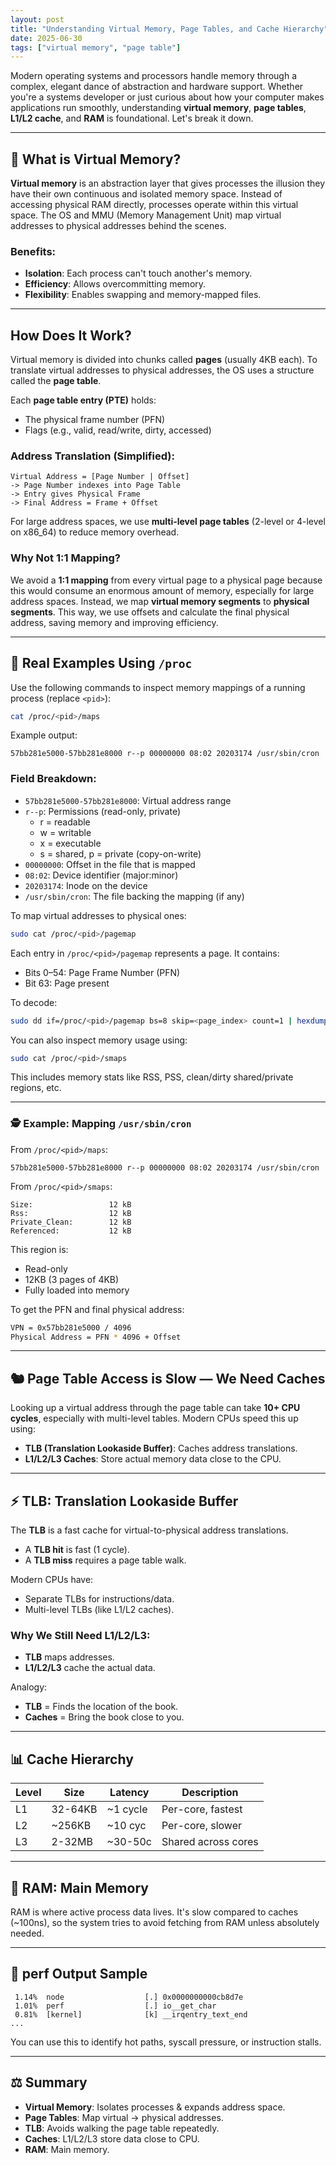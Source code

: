 ```yaml
---
layout: post
title: "Understanding Virtual Memory, Page Tables, and Cache Hierarchy"
date: 2025-06-30
tags: ["virtual memory", "page table"]
---
```


Modern operating systems and processors handle memory through a complex, elegant dance of abstraction and hardware support. Whether you're a systems developer or just curious about how your computer makes applications run smoothly, understanding **virtual memory**, **page tables**, **L1/L2 cache**, and **RAM** is foundational. Let's break it down.

---

## 🏡 What is Virtual Memory?

**Virtual memory** is an abstraction layer that gives processes the illusion they have their own continuous and isolated memory space. Instead of accessing physical RAM directly, processes operate within this virtual space. The OS and MMU (Memory Management Unit) map virtual addresses to physical addresses behind the scenes.

### Benefits:

- **Isolation**: Each process can't touch another's memory.
- **Efficiency**: Allows overcommitting memory.
- **Flexibility**: Enables swapping and memory-mapped files.

---

## How Does It Work?

Virtual memory is divided into chunks called **pages** (usually 4KB each). To translate virtual addresses to physical addresses, the OS uses a structure called the **page table**.

Each **page table entry (PTE)** holds:

- The physical frame number (PFN)
- Flags (e.g., valid, read/write, dirty, accessed)

### Address Translation (Simplified):

```
Virtual Address = [Page Number | Offset]
-> Page Number indexes into Page Table
-> Entry gives Physical Frame
-> Final Address = Frame + Offset
```

For large address spaces, we use **multi-level page tables** (2-level or 4-level on x86_64) to reduce memory overhead.

### Why Not 1:1 Mapping?

We avoid a **1:1 mapping** from every virtual page to a physical page because this would consume an enormous amount of memory, especially for large address spaces. Instead, we map **virtual memory segments** to **physical segments**. This way, we use offsets and calculate the final physical address, saving memory and improving efficiency.

---

## 🔎 Real Examples Using `/proc`

Use the following commands to inspect memory mappings of a running process (replace `<pid>`):

```bash
cat /proc/<pid>/maps
```

Example output:

```
57bb281e5000-57bb281e8000 r--p 00000000 08:02 20203174 /usr/sbin/cron
```

### Field Breakdown:

- `57bb281e5000-57bb281e8000`: Virtual address range
- `r--p`: Permissions (read-only, private)
  - r = readable
  - w = writable
  - x = executable
  - s = shared, p = private (copy-on-write)
- `00000000`: Offset in the file that is mapped
- `08:02`: Device identifier (major:minor)
- `20203174`: Inode on the device
- `/usr/sbin/cron`: The file backing the mapping (if any)

To map virtual addresses to physical ones:

```bash
sudo cat /proc/<pid>/pagemap
```

Each entry in `/proc/<pid>/pagemap` represents a page. It contains:
- Bits 0–54: Page Frame Number (PFN)
- Bit 63: Page present

To decode:

```bash
sudo dd if=/proc/<pid>/pagemap bs=8 skip=<page_index> count=1 | hexdump
```

You can also inspect memory usage using:

```bash
sudo cat /proc/<pid>/smaps
```

This includes memory stats like RSS, PSS, clean/dirty shared/private regions, etc.

---

### 🕵️️ Example: Mapping `/usr/sbin/cron`

From `/proc/<pid>/maps`:

```
57bb281e5000-57bb281e8000 r--p 00000000 08:02 20203174 /usr/sbin/cron
```

From `/proc/<pid>/smaps`:

```
Size:                 12 kB
Rss:                  12 kB
Private_Clean:        12 kB
Referenced:           12 kB
```

This region is:

- Read-only
- 12KB (3 pages of 4KB)
- Fully loaded into memory

To get the PFN and final physical address:

```bash
VPN = 0x57bb281e5000 / 4096
Physical Address = PFN * 4096 + Offset
```

---

## 🐿 Page Table Access is Slow — We Need Caches

Looking up a virtual address through the page table can take **10+ CPU cycles**, especially with multi-level tables. Modern CPUs speed this up using:

- **TLB (Translation Lookaside Buffer)**: Caches address translations.
- **L1/L2/L3 Caches**: Store actual memory data close to the CPU.

---

## ⚡️ TLB: Translation Lookaside Buffer

The **TLB** is a fast cache for virtual-to-physical address translations.

- A **TLB hit** is fast (1 cycle).
- A **TLB miss** requires a page table walk.

Modern CPUs have:

- Separate TLBs for instructions/data.
- Multi-level TLBs (like L1/L2 caches).

### Why We Still Need L1/L2/L3:

- **TLB** maps addresses.
- **L1/L2/L3** cache the actual data.

Analogy:

- **TLB** = Finds the location of the book.
- **Caches** = Bring the book close to you.

---

## 📊 Cache Hierarchy

| Level | Size     | Latency | Description        |
|-------|----------|---------|--------------------|
| L1    | 32-64KB  | ~1 cycle| Per-core, fastest  |
| L2    | ~256KB   | ~10 cyc | Per-core, slower   |
| L3    | 2-32MB   | ~30-50c | Shared across cores|

---

## 📀 RAM: Main Memory

RAM is where active process data lives. It's slow compared to caches (~100ns), so the system tries to avoid fetching from RAM unless absolutely needed.

---

## 🔧 perf Output Sample

```
 1.14%  node                  [.] 0x0000000000cb8d7e
 1.01%  perf                  [.] io__get_char
 0.81%  [kernel]              [k] __irqentry_text_end
...
```

You can use this to identify hot paths, syscall pressure, or instruction stalls.

---

## ⚖️ Summary

- **Virtual Memory**: Isolates processes & expands address space.
- **Page Tables**: Map virtual → physical addresses.
- **TLB**: Avoids walking the page table repeatedly.
- **Caches**: L1/L2/L3 store data close to CPU.
- **RAM**: Main memory.
